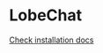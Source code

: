 # LobeChat

[Check installation docs](https://lobehub.com/fr/docs/self-hosting/server-database/docker-compose)
